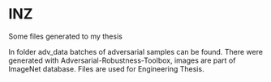 # INZ
Some files generated to my thesis


In folder adv_data batches of adversarial samples can be found. There were generated with Adversarial-Robustness-Toolbox, images are part of ImageNet database. Files are used for Engineering Thesis.
